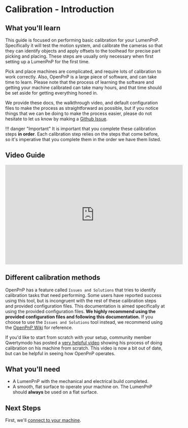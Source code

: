 # Calibration - Introduction

## What you'll learn

This guide is focused on performing basic calibration for your LumenPnP. Specifically it will test the motion system, and calibrate the cameras so that they can identify objects and apply offsets to the toolhead for precise part picking and placing. These steps are usually only necessary when first setting up a LumenPnP for the first time.

Pick and place machines are complicated, and require lots of calibration to work correctly. Also, OpenPnP is a large piece of software, and can take time to learn. Please note that the process of learning the software and getting your machine calibrated can take many hours, and that time should be set aside for getting everything honed in.

We provide these docs, the walkthrough video, and default configuration files to make the process as straightforward as possible, but if you notice things that we can be doing to make the process easier, please do not hesitate to let us know by making a [Github Issue](https://github.com/opulo-inc/docs/issues).

!!! danger "Important"
    It is important that you complete these calibration steps **in order**. Each calibration step relies on the steps that come before, so it's imperative that you complete them in the order we have them listed.

## Video Guide

<iframe width="560" height="315" src="https://www.youtube.com/embed/h3mtEQfGMlM?si=iJdkwnZp_Jxw0jCX" title="YouTube video player" frameborder="0" allow="accelerometer; autoplay; clipboard-write; encrypted-media; gyroscope; picture-in-picture; web-share" referrerpolicy="strict-origin-when-cross-origin" allowfullscreen></iframe>

## Different calibration methods

OpenPnP has a feature called `Issues and Solutions` that tries to identify calibration tasks that need performing. Some users have reported success using this tool, but is incongruent with the rest of these calibration steps and provided configuration files. This documentation is aimed specifically at using the provided configuration files. **We highly recommend using the provided configuration files and following this documentation.** If you choose to use the `Issues and Solutions` tool instead, we recommend using the [OpenPnP Wiki](https://github.com/openpnp/openpnp/wiki) for reference.

If you'd like to start from scratch with your setup, community member Qwertymodo has posted a [very helpful video](https://www.youtube.com/watch?v=vuFalyzcCZA) showing his process of doing calibration on his machine from scratch. This video is now a bit out of date, but can be helpful in seeing how OpenPnP operates.

## **What you'll need**

- A LumenPnP with the mechanical and electrical build completed.
- A smooth, flat surface to operate your machine on. The LumenPnP should **always** be used on a flat surface.

## **Next Steps**

First, we'll [connect to your machine](2-connect-to-machine/index.md).
